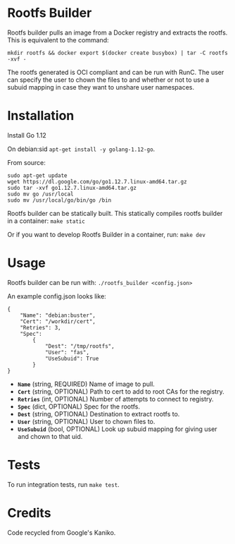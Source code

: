 Rootfs Builder
======
Rootfs builder pulls an image from a Docker registry and extracts the rootfs.
This is equivalent to the command:

`mkdir rootfs && docker export $(docker create busybox) | tar -C rootfs -xvf -`

The rootfs generated is OCI compliant and can be run with RunC.  The user can
specify the user to chown the files to and whether or not to use a subuid mapping
in case they want to unshare user namespaces.

Installation
=====
Install Go 1.12

On debian:sid
`apt-get install -y golang-1.12-go`.

From source:
```
sudo apt-get update
wget https://dl.google.com/go/go1.12.7.linux-amd64.tar.gz
sudo tar -xvf go1.12.7.linux-amd64.tar.gz
sudo mv go /usr/local
sudo mv /usr/local/go/bin/go /bin
```

Rootfs builder can be statically built.  This statically compiles rootfs builder in a container:
`make static`

Or if you want to develop Rootfs Builder in a container, run:
`make dev`

Usage
=====
Rootfs builder can be run with:
`./rootfs_builder <config.json>`

An example config.json looks like:
```
{
    "Name": "debian:buster",
    "Cert": "/workdir/cert",
    "Retries": 3,
    "Spec":
        {
            "Dest": "/tmp/rootfs",
            "User": "fas",
            "UseSubuid": True
        }
}
```
* **`Name`** (string, REQUIRED) Name of image to pull.
* **`Cert`** (string, OPTIONAL) Path to cert to add to root CAs for the registry.
* **`Retries`** (int, OPTIONAL) Number of attempts to connect to registry.
* **`Spec`** (dict, OPTIONAL) Spec for the rootfs.
* **`Dest`** (string, OPTIONAL) Destination to extract rootfs to.
* **`User`** (string, OPTIONAL) User to chown files to.
* **`UseSubuid`** (bool, OPTIONAL) Look up subuid mapping for giving user and chown to that uid.

Tests
=====
To run integration tests, run `make test`.

Credits
=====
Code recycled from Google's Kaniko.
